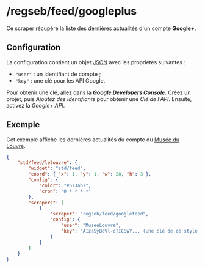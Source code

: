 # /regseb/feed/googleplus

Ce scraper récupère la liste des dernières actualités d'un compte
**[Google+](//plus.google.com/)**.

## Configuration

La configuration contient un objet
[JSON](http://www.json.org "JavaScript Object Notation") avec les propriétés
suivantes :

- `"user"` : un identifiant de compte ;
- `"key"` : une clé pour les API Google.

Pour obtenir une clé, allez dans la
***[Google Developers Console](//console.developers.google.com/)***. Créez un
projet, puis *Ajoutez des identifiants* pour obtenir une *Clé de l'API*.
Ensuite, activez la *Google+ API*.

## Exemple

Cet exemple affiche les dernières actualités du compte du
[Musée du Louvre](//plus.google.com/+MuseeLouvre/posts).

```JSON
{
    "std/feed/lelouvre": {
        "widget": "std/feed",
        "coord": { "x": 1, "y": 1, "w": 28, "h": 3 },
        "config": {
            "color": "#673ab7",
            "cron": "0 * * * *"
        },
        "scrapers": [
            {
                "scraper": "regseb/feed/googlefeed",
                "config": {
                    "user": "MuseeLouvre",
                    "key": "AIzaSyBdVl-cTICSwY... (une clé de ce style)"
                }
            }
        ]
    }
}
```
